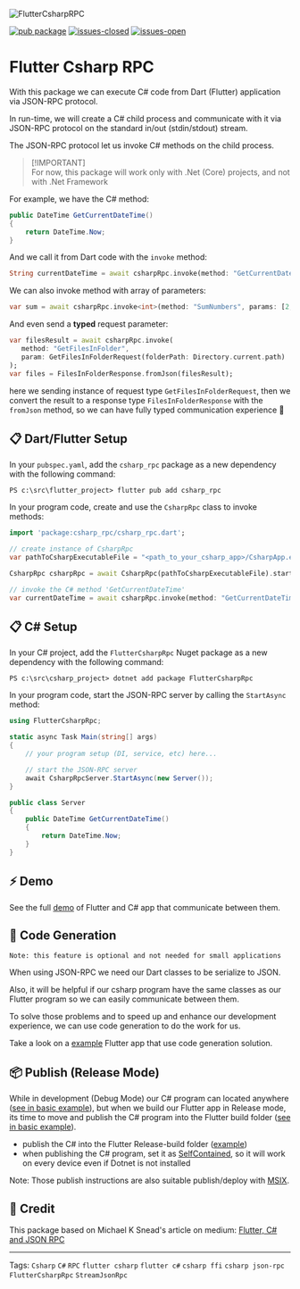 ![FlutterCsharpRPC](https://raw.githubusercontent.com/YehudaKremer/FlutterCsharpRpc/main/docs/assets/csharp_rpc_logo.png)

[![pub package](https://img.shields.io/pub/v/csharp_rpc.svg?color=blue)](https://pub.dev/packages/csharp_rpc) [![issues-closed](https://img.shields.io/github/issues-closed/YehudaKremer/FlutterCsharpRpc?color=green)](https://github.com/YehudaKremer/FlutterCsharpRpc/issues?q=is%3Aissue+is%3Aclosed) [![issues-open](https://img.shields.io/github/issues-raw/YehudaKremer/FlutterCsharpRpc)](https://github.com/YehudaKremer/FlutterCsharpRpc/issues)

# Flutter Csharp RPC

With this package we can execute C# code from Dart (Flutter) application via JSON-RPC protocol.

In run-time, we will create a C# child process and communicate with it via JSON-RPC protocol on the standard in/out (stdin/stdout) stream.

The JSON-RPC protocol let us invoke C# methods on the child process.

> [!IMPORTANT]\
> For now, this package will work only with .Net (Core) projects, and not with .Net Framework

For example, we have the C# method:

```csharp
public DateTime GetCurrentDateTime()
{
    return DateTime.Now;
}
```

And we call it from Dart code with the `invoke` method:

```Dart
String currentDateTime = await csharpRpc.invoke(method: "GetCurrentDateTime");
```

We can also invoke method with array of parameters:

```Dart
var sum = await csharpRpc.invoke<int>(method: "SumNumbers", params: [2, 3]);
```

And even send a **typed** request parameter:

```Dart
var filesResult = await csharpRpc.invoke(
   method: "GetFilesInFolder",
   param: GetFilesInFolderRequest(folderPath: Directory.current.path)
);
var files = FilesInFolderResponse.fromJson(filesResult);
```

here we sending instance of request type `GetFilesInFolderRequest`,
then we convert the result to a response type `FilesInFolderResponse` with the `fromJson` method, so we can have fully typed communication experience 🎉

## 📋 Dart/Flutter Setup

In your `pubspec.yaml`, add the `csharp_rpc` package as a new dependency with
the following command:

```console
PS c:\src\flutter_project> flutter pub add csharp_rpc
```

In your program code, create and use the `CsharpRpc` class to invoke methods:

```Dart
import 'package:csharp_rpc/csharp_rpc.dart';

// create instance of CsharpRpc
var pathToCsharpExecutableFile = "<path_to_your_csharp_app>/CsharpApp.exe";

CsharpRpc csharpRpc = await CsharpRpc(pathToCsharpExecutableFile).start();

// invoke the C# method 'GetCurrentDateTime'
var currentDateTime = await csharpRpc.invoke(method: "GetCurrentDateTime");
```

## 📋 C# Setup

In your C# project, add the `FlutterCsharpRpc` Nuget package as a new dependency with
the following command:

```console
PS c:\src\csharp_project> dotnet add package FlutterCsharpRpc
```

In your program code, start the JSON-RPC server by calling the `StartAsync` method:

```csharp
using FlutterCsharpRpc;

static async Task Main(string[] args)
{
    // your program setup (DI, service, etc) here...

    // start the JSON-RPC server
    await CsharpRpcServer.StartAsync(new Server());
}

public class Server
{
    public DateTime GetCurrentDateTime()
    {
        return DateTime.Now;
    }
}
```

## ⚡ Demo

See the full [demo](https://github.com/YehudaKremer/FlutterCsharpRpc/tree/main/example/basic) of Flutter and C# app that communicate between them.

## 🤖 Code Generation

`Note: this feature is optional and not needed for small applications`

When using JSON-RPC we need our Dart classes to be serialize to JSON.

Also, it will be helpful if our csharp program have the same classes as our Flutter program so we can easily communicate between them.

To solve those problems and to speed up and enhance our development experience, we can use code generation to do the work for us.

Take a look on a [example](https://github.com/YehudaKremer/FlutterCsharpRpc/tree/main/example/code_generation) Flutter app that use code generation solution.

## 📦 Publish (Release Mode)

While in development (Debug Mode) our C# program can located anywhere ([see in basic example](https://github.com/YehudaKremer/FlutterCsharpRpc/blob/5c57deb2026b15d58bfc9a6d34fcda6a43556ac5/example/basic/flutter_app/lib/main.dart#LL18C13-L18C13)),
but when we build our Flutter app in Release mode, its time to move and publish the C# program into the Flutter build folder ([see in basic example](https://github.com/YehudaKremer/FlutterCsharpRpc/blob/5c57deb2026b15d58bfc9a6d34fcda6a43556ac5/example/basic/flutter_app/lib/main.dart#L17)).

- publish the C# into the Flutter Release-build folder ([example](https://github.com/YehudaKremer/FlutterCsharpRpc/blob/5c57deb2026b15d58bfc9a6d34fcda6a43556ac5/example/basic/CsharpApp/Properties/PublishProfiles/FolderProfile.pubxml#LL5C19-L5C19))
- when publishing the C# program, set it as [SelfContained](https://github.com/YehudaKremer/FlutterCsharpRpc/blob/5c57deb2026b15d58bfc9a6d34fcda6a43556ac5/example/basic/CsharpApp/Properties/PublishProfiles/FolderProfile.pubxml#LL9C1-L9C1), so it will work on every device even if Dotnet is not installed

Note: Those publish instructions are also suitable publish/deploy with [MSIX](https://pub.dev/packages/msix).

## 🙏 Credit

This package based on Michael K Snead's article on medium: [Flutter, C# and JSON RPC](https://medium.com/@aikeru/flutter-c-and-json-rpc-f325be6764bd)

---

Tags: `Csharp` `C#` `RPC` `flutter csharp` `flutter c#` `csharp ffi` `csharp json-rpc` `FlutterCsharpRpc` `StreamJsonRpc`
